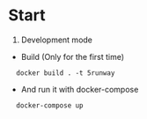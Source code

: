 # Start 

1. Development mode

- Build (Only for the first time)

``` docker
  docker build . -t 5runway
```

- And run it with docker-compose

```
  docker-compose up
```